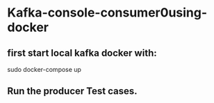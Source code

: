 # Kafka-console-consumer0using-docker

## first start local kafka docker with:
sudo docker-compose up

## Run the producer Test cases.


